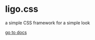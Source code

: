 # ligo.css
a simple CSS framework for a simple look

[go to docs](https://arnav-kr.github.io/slcodepreview/?q=WKlcJ7AhM778&nav=0)
